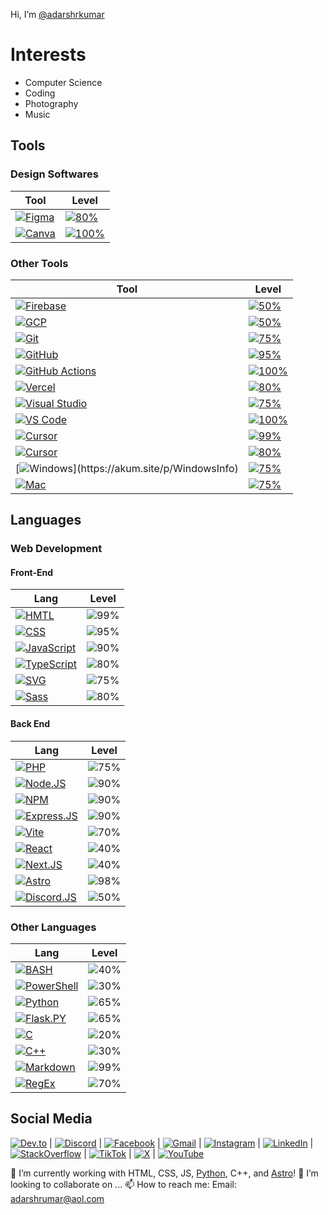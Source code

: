 Hi, I’m [@adarshrkumar](https://github.com/adarshrkumar)

# Interests
- Computer Science
- Coding
- Photography
- Music

## Tools

### Design Softwares
|Tool|Level|
|---|---|
|[![Figma](https://skillicons.dev/icons?i=figma)](https://figma.com)|[![80%](https://progress-bar.adarshrkumar.dev/bar.svg?p=80)]()|
|[![Canva](https://skillicons.dev/icons?i=canva)](https://canva.com)|[![100%](https://progress-bar.adarshrkumar.dev/bar.svg?p=100)]()|

### Other Tools
|Tool|Level|
|---|---|
|[![Firebase](https://skillicons.dev/icons?i=firebase)](https://firebase.com)|[![50%](https://progress-bar.adarshrkumar.dev/bar.svg?p=50)]()|
|[![GCP](https://skillicons.dev/icons?i=gcp)](https://cloud.google.com)|[![50%](https://progress-bar.adarshrkumar.dev/bar.svg?p=50)]()|
|[![Git](https://skillicons.dev/icons?i=git)](https://git-scm.com)|[![75%](https://progress-bar.adarshrkumar.dev/bar.svg?p=75)]()|
|[![GitHub](https://skillicons.dev/icons?i=github)](https://github.com)|[![95%](https://progress-bar.adarshrkumar.dev/bar.svg?p=95)]()|
|[![GitHub Actions](https://skillicons.dev/icons?i=githubactions)](https://github.com/actions)|[![100%](https://progress-bar.adarshrkumar.dev/bar.svg?p=100)]()|
|[![Vercel](https://skillicons.dev/icons?i=vercel)](https://vercel.com)|[![80%](https://progress-bar.adarshrkumar.dev/bar.svg?p=80)]()|
|[![Visual Studio](https://skillicons.dev/icons?i=visualstudio)](https://visualstudio.com)|[![75%](https://progress-bar.adarshrkumar.dev/bar.svg?p=75)]()|
|[![VS Code](https://skillicons.dev/icons?i=vscode)](https://code.visualstudio.com)|[![100%](https://progress-bar.adarshrkumar.dev/bar.svg?p=100)]()|
|[![Cursor](https://akum.site/p/CursorIcon)](https://cursor.com)|[![99%](https://progress-bar.adarshrkumar.dev/bar.svg?p=99)]()|
|[![Cursor](https://skillicons.dev/icons?i=claudecode)](https://claude.ai)|[![80%](https://progress-bar.adarshrkumar.dev/bar.svg?p=80)]()|
|[![Windows](https://akum.site/p/WindowsIcon?)](https://akum.site/p/WindowsInfo)|[![75%](https://progress-bar.adarshrkumar.dev/bar.svg?p=75)]()|
|[![Mac](https://akum.site/p/MacLogo)](https://akum.site/p/MacInfo)|[![75%](https://progress-bar.adarshrkumar.dev/bar.svg?p=75)]()|

## Languages
### Web Development

#### Front-End
|Lang|Level|
|---|---|
|[![HMTL](https://skillicons.dev/icons?i=html)](https://akum.site/p/HTMLInfo)|![99%](https://progress-bar.adarshrkumar.dev/bar.svg?p=99%)|
|[![CSS](https://skillicons.dev/icons?i=css)](https://akum.site/p/CSSInfo)|![95%](https://progress-bar.adarshrkumar.dev/bar.svg?p=95%)|
|[![JavaScript](https://skillicons.dev/icons?i=js)](https://akum.site/p/JSInfo)|![90%](https://progress-bar.adarshrkumar.dev/bar.svg?p=90%)|
|[![TypeScript](https://skillicons.dev/icons?i=ts)](https://www.typescriptlang.org)|![80%](https://progress-bar.adarshrkumar.dev/bar.svg?p=80%)|
|[![SVG](https://skillicons.dev/icons?i=svg)](https://akum.site/p/SVGInfo)|![75%](https://progress-bar.adarshrkumar.dev/bar.svg?p=75%)|
|[![Sass](https://skillicons.dev/icons?i=sass)](https://sass-lang.com)|![80%](https://progress-bar.adarshrkumar.dev/bar.svg?p=80%)|

#### Back End
|Lang|Level|
|---|---|
|[![PHP](https://skillicons.dev/icons?i=php)](https://akum.site/p/PHPInfo)|![75%](https://progress-bar.adarshrkumar.dev/bar.svg?p=75%)|
|[![Node.JS](https://skillicons.dev/icons?i=nodejs)](https://nodejs.org)|![90%](https://progress-bar.adarshrkumar.dev/bar.svg?p=90%)|
|[![NPM](https://skillicons.dev/icons?i=npm)](https://npmjs.com)|![90%](https://progress-bar.adarshrkumar.dev/bar.svg?p=90%)|
|[![Express.JS](https://skillicons.dev/icons?i=express)](https://expressjs.com)|![90%](https://progress-bar.adarshrkumar.dev/bar.svg?p=90%)|
|[![Vite](https://skillicons.dev/icons?i=vite)](https://vitejs.dev)|![70%](https://progress-bar.adarshrkumar.dev/bar.svg?p=70%)|
|[![React](https://skillicons.dev/icons?i=react)](https://react.dev)|![40%](https://progress-bar.adarshrkumar.dev/bar.svg?p=40%)|
|[![Next.JS](https://skillicons.dev/icons?i=nextjs)](https://nextjs.org)|![40%](https://progress-bar.adarshrkumar.dev/bar.svg?p=40%)|
|[![Astro](https://skillicons.dev/icons?i=astro)](https://astro.build)|![98%](https://progress-bar.adarshrkumar.dev/bar.svg?p=98%)|
|[![Discord.JS](https://skillicons.dev/icons?i=discordjs)](https://discord.js.org)|![50%](https://progress-bar.adarshrkumar.dev/bar.svg?p=50%)|

### Other Languages
|Lang|Level|
|---|---|
|[![BASH](https://skillicons.dev/icons?i=bash)](https://akum.site/p/BASHInfo)|![40%](https://progress-bar.adarshrkumar.dev/bar.svg?p=40%)|
|[![PowerShell](https://skillicons.dev/icons?i=powershell)](https://akum.site/p/PSInfo)|![30%](https://progress-bar.adarshrkumar.dev/bar.svg?p=30%)|
|[![Python](https://skillicons.dev/icons?i=py)](https://python.org)|![65%](https://progress-bar.adarshrkumar.dev/bar.svg?p=65%)|
|[![Flask.PY](https://skillicons.dev/icons?i=flask)](https://palletsprojects.com/p/flask/)|![65%](https://progress-bar.adarshrkumar.dev/bar.svg?p=65%)|
|[![C](https://skillicons.dev/icons?i=c)](https://akum.site/p/CInfo)|![20%](https://progress-bar.adarshrkumar.dev/bar.svg?p=20%)|
|[![C++](https://skillicons.dev/icons?i=cpp)](https://cplusplus.com)|![30%](https://progress-bar.adarshrkumar.dev/bar.svg?p=30%)|
|[![Markdown](https://skillicons.dev/icons?i=md)](https://akum.site/p/MarkDownInfo)|![99%](https://progress-bar.adarshrkumar.dev/bar.svg?p=99%)|
|[![RegEx](https://skillicons.dev/icons?i=regex)](https://akum.site/p/RegExInfo)|![70%](https://progress-bar.adarshrkumar.dev/bar.svg?p=70%)|

## Social Media
[![Dev.to](https://skillicons.dev/icons?i=devto)](https://dev.to/adarshrkumar) | [![Discord](https://skillicons.dev/icons?i=discord)](https://discord.com/users/adarshrkumar) | [![Facebook](https://akum.site/p/FacebookIcon)](https://facebook.com/adarshrkumar) | [![Gmail](https://skillicons.dev/icons?i=gmail)](mailto:adarshrkumar@aol.com) | [![Instagram](https://skillicons.dev/icons?i=instagram)](https://instagram.com/adarsh.r.kumar) | [![LinkedIn](https://skillicons.dev/icons?i=linkedin)](https://linkedin.com/in/adarshrkumar) | [![StackOverflow](https://skillicons.dev/icons?i=stackoverflow)](https://stackoverflow.com/adarshrkumar) | [![TikTok](https://akum.site/p/TikTokIcon)](https://tiktok.com/@adarsh.r.kumar) | [![X](https://skillicons.dev/icons?i=twitter)](https://x.com/adarshrkumar) | [![YouTube](https://skillicons.dev/icons?i=youtube)](https://youtube.com/@adarshrtech)

🌱 I’m currently working with HTML, CSS, JS, [Python](https://python.org), C++, and [Astro](https://astro.build)!
💞️ I’m looking to collaborate on ...
📫 How to reach me: Email: [adarshrumar@aol.com](mailto:adarshrumar@aol.com)

<!-- [![Adarsh Kumar's Website](https://image.thum.io/get/maxAge/12/width/500/https://adarshrkumar.dev/portfolio)](https://adarshrkumar.dev/portfolio) -->
  
<!---
  adarshrkumar/adarshrkumar is a ✨ special ✨ repository because its `README.md` (this file) appears on your GitHub profile.
  You can click the Preview link to take a look at your changes.
--->
